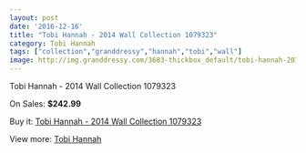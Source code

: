 ```yaml
---
layout: post
date: '2016-12-16'
title: "Tobi Hannah - 2014 Wall Collection 1079323"
category: Tobi Hannah
tags: ["collection","granddressy","hannah","tobi","wall"]
image: http://img.granddressy.com/3683-thickbox_default/tobi-hannah-2014-wall-collection-1079323.jpg
---
```

Tobi Hannah - 2014 Wall Collection 1079323

On Sales: **$242.99**
<a href="https://www.granddressy.com/en/tobi-hannah/3083-tobi-hannah-2014-wall-collection-1079323.html"><amp-img layout="responsive" width="600" height="600" src="//img.granddressy.com/3683-thickbox_default/tobi-hannah-2014-wall-collection-1079323.jpg" alt="Tobi Hannah - 2014 Wall Collection 1079323 0" /></a>
<a href="https://www.granddressy.com/en/tobi-hannah/3083-tobi-hannah-2014-wall-collection-1079323.html"><amp-img layout="responsive" width="600" height="600" src="//img.granddressy.com/3685-thickbox_default/tobi-hannah-2014-wall-collection-1079323.jpg" alt="Tobi Hannah - 2014 Wall Collection 1079323 1" /></a>
<a href="https://www.granddressy.com/en/tobi-hannah/3083-tobi-hannah-2014-wall-collection-1079323.html"><amp-img layout="responsive" width="600" height="600" src="//img.granddressy.com/3684-thickbox_default/tobi-hannah-2014-wall-collection-1079323.jpg" alt="Tobi Hannah - 2014 Wall Collection 1079323 2" /></a>

Buy it: [Tobi Hannah - 2014 Wall Collection 1079323](https://www.granddressy.com/en/tobi-hannah/3083-tobi-hannah-2014-wall-collection-1079323.html "Tobi Hannah - 2014 Wall Collection 1079323")

View more: [Tobi Hannah](https://www.granddressy.com/en/160-tobi-hannah "Tobi Hannah")